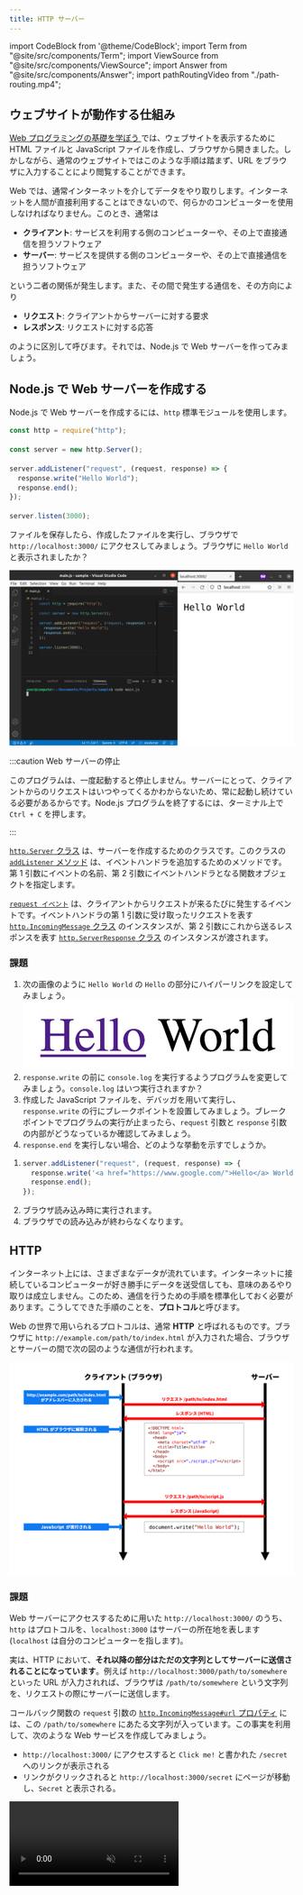 ```yaml
---
title: HTTP サーバー
---
```


import CodeBlock from '@theme/CodeBlock';
import Term from "@site/src/components/Term";
import ViewSource from "@site/src/components/ViewSource";
import Answer from "@site/src/components/Answer";
import pathRoutingVideo from "./path-routing.mp4";

## ウェブサイトが動作する仕組み

[Web プログラミングの基礎を学ぼう
](../../1-trial-session/index.md) では、ウェブサイトを表示するために HTML ファイルと JavaScript ファイルを作成し、ブラウザから開きました。しかしながら、通常のウェブサイトではこのような手順は踏まず、URL をブラウザに入力することにより閲覧することができます。

Web では、通常インターネットを介してデータをやり取りします。インターネットを人間が直接利用することはできないので、何らかのコンピューターを使用しなければなりません。このとき、通常は

- **クライアント**: サービスを利用する側のコンピューターや、その上で直接通信を担うソフトウェア
- **サーバー**: サービスを提供する側のコンピューターや、その上で直接通信を担うソフトウェア

という二者の関係が発生します。また、その間で発生する通信を、その方向により

- **リクエスト**: クライアントからサーバーに対する要求
- **レスポンス**: リクエストに対する応答

のように区別して呼びます。それでは、Node.js で Web サーバーを作ってみましょう。

## Node.js で Web サーバーを作成する

Node.js で Web サーバーを作成するには、`http` 標準<Term type="javascriptModule">モジュール</Term>を使用します。

```javascript title=main.js
const http = require("http");

const server = new http.Server();

server.addListener("request", (request, response) => {
  response.write("Hello World");
  response.end();
});

server.listen(3000);
```

ファイルを保存したら、作成したファイルを実行し、ブラウザで `http://localhost:3000/` にアクセスしてみましょう。ブラウザに `Hello World` と表示されましたか？

![HTTPサーバー](./http-server.png)

:::caution Web サーバーの停止

このプログラムは、一度起動すると停止しません。サーバーにとって、クライアントからのリクエストはいつやってくるかわからないため、常に起動し続けている必要があるからです。Node.js プログラムを終了するには、ターミナル上で `Ctrl + C` を押します。

:::

[`http.Server` クラス](https://nodejs.org/api/http.html#class-httpserver) は、サーバーを作成するためのクラスです。このクラスの [`addListener` メソッド](https://nodejs.org/api/events.html#emitteraddlistenereventname-listener) は、イベントハンドラを追加するためのメソッドです。第 1 引数にイベントの名前、第 2 引数にイベントハンドラとなる関数オブジェクトを指定します。

[`request イベント`](https://nodejs.org/api/http.html#event-request) は、クライアントからリクエストが来るたびに発生するイベントです。イベントハンドラの第 1 引数に受け取ったリクエストを表す [`http.IncomingMessage` クラス](https://nodejs.org/api/http.html#class-httpincomingmessage) のインスタンスが、第 2 引数にこれから送るレスポンスを表す [`http.ServerResponse` クラス](https://nodejs.org/api/http.html#class-httpserverresponse) のインスタンスが渡されます。

### 課題

1. 次の画像のように `Hello World` の `Hello` の部分にハイパーリンクを設定してみましょう。
   ![HTTP サーバーの課題](./http-server-exercise.png)
2. `response.write` の前に `console.log` を実行するようプログラムを変更してみましょう。`console.log` はいつ実行されますか？
3. 作成した JavaScript ファイルを、デバッガを用いて実行し、`response.write` の行にブレークポイントを設置してみましょう。ブレークポイントでプログラムの実行が止まったら、`request` 引数と `response` 引数の内部がどうなっているか確認してみましょう。
4. `response.end` を実行しない場合、どのような挙動を示すでしょうか。

<Answer>

<ol>
  <li>

```javascript
server.addListener("request", (request, response) => {
  response.write('<a href="https://www.google.com/">Hello</a> World');
  response.end();
});
```

<ViewSource url={import.meta.url} path="_samples/hyperlink" noCodeSandbox />

  </li>
  <li>
    ブラウザ読み込み時に実行されます。
  </li>
  <li value="4">
    ブラウザでの読み込みが終わらなくなります。
  </li>
</ol>

</Answer>

## HTTP

インターネット上には、さまざまなデータが流れています。インターネットに接続しているコンピューターが好き勝手にデータを送受信しても、意味のあるやり取りは成立しません。このため、通信を行うための手順を標準化しておく必要があります。こうしてできた手順のことを、**プロトコル**と呼びます。

Web の世界で用いられるプロトコルは、通常 **HTTP** と呼ばれるものです。ブラウザに `http://example.com/path/to/index.html` が入力された場合、ブラウザとサーバーの間で次の図のような通信が行われます。

![HTTP](./basic-http.png)

### 課題

Web サーバーにアクセスするために用いた `http://localhost:3000/` のうち、`http` はプロトコルを、`localhost:3000` はサーバーの所在地を表します (`localhost` は自分のコンピューターを指します)。

実は、HTTP において、**それ以降の部分はただの文字列としてサーバーに送信されることになっています**。例えば `http://localhost:3000/path/to/somewhere` といった URL が入力されれば、ブラウザは `/path/to/somewhere` という文字列を、リクエストの際にサーバーに送信します。

コールバック関数の `request` 引数の [`http.IncomingMessage#url` プロパティ](https://nodejs.org/api/http.html#messageurl) には、この `/path/to/somewhere` にあたる文字列が入っています。この事実を利用して、次のような Web サービスを作成してみましょう。

- `http://localhost:3000/` にアクセスすると `Click me!` と書かれた `/secret` へのリンクが表示される
- リンクがクリックされると `http://localhost:3000/secret` にページが移動し、`Secret` と表示される。

<video src={pathRoutingVideo} controls autoPlay muted loop />

<ViewSource url={import.meta.url} path="_samples/secret" noCodeSandbox />
